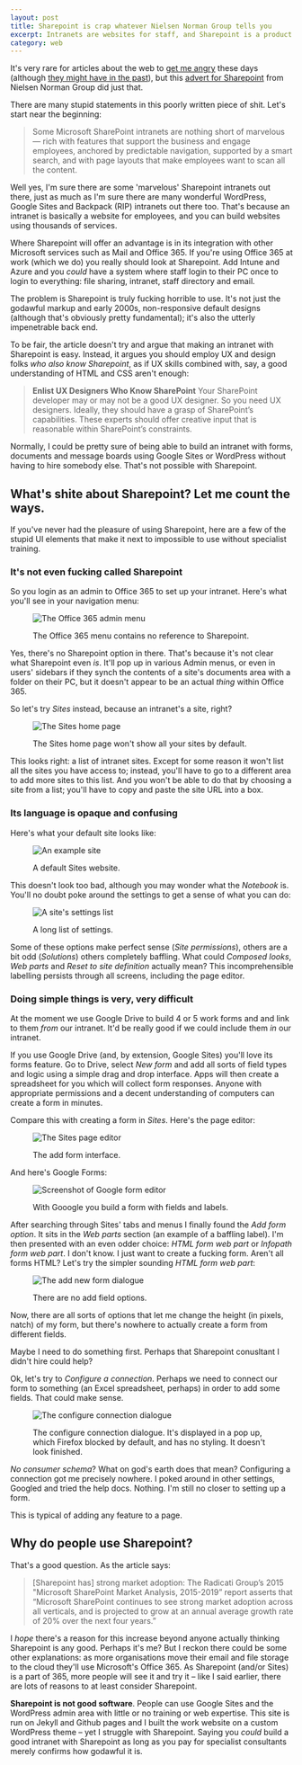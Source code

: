 ```yaml
---
layout: post
title: Sharepoint is crap whatever Nielsen Norman Group tells you
excerpt: Intranets are websites for staff, and Sharepoint is a product that helps you build intranets. But that doesn't make it any good.
category: web
---
```


It's very rare for articles about the web to [get me angry](https://twitter.com/leonpaternoster/status/701872228049285124) these days (although [they might have in the past](/2008/05/times-for-print-georgia-for-screen/)), but this [advert for Sharepoint](https://www.nngroup.com/articles/sharepoint-intranet-ux/) from Nielsen Norman Group did just that.

There are many stupid statements in this poorly written piece of shit. Let's start near the beginning:

> Some Microsoft SharePoint intranets are nothing short of marvelous — rich with features that support the business and engage employees, anchored by predictable navigation, supported by a smart search, and with page layouts that make employees want to scan all the content.

Well yes, I'm sure there are some 'marvelous' Sharepoint intranets out there, just as much as I'm sure there are many wonderful WordPress, Google Sites and Backpack (RIP) intranets out there too. That's because an intranet is basically a website for employees, and you can build websites using thousands of services.

Where Sharepoint will offer an advantage is in its integration with other Microsoft services such as Mail and Office 365. If you're using Office 365 at work (which we do) you really should look at Sharepoint. Add Intune and Azure and you _could_ have a system where staff login to their PC once to login to everything: file sharing, intranet, staff directory and email.

The problem is Sharepoint is truly fucking horrible to use. It's not just the godawful markup and early 2000s, non-responsive default designs (although that's obviously pretty fundamental); it's also the utterly impenetrable back end.

To be fair, the article doesn't try and argue that making an intranet with Sharepoint is easy. Instead, it argues you should employ UX and design folks _who also know Sharepoint_, as if UX skills combined with, say, a good understanding of HTML and CSS aren't enough:

> **Enlist UX Designers Who Know SharePoint** Your SharePoint developer may or may not be a good UX designer. So you need UX designers. Ideally, they should have a grasp of SharePoint’s capabilities. These experts should offer creative input that is reasonable within SharePoint’s constraints.

Normally, I could be pretty sure of being able to build an intranet with forms, documents and message boards using Google Sites or WordPress without having to hire somebody else. That's not possible with Sharepoint.

## What's shite about Sharepoint? Let me count the ways.

If you've never had the pleasure of using Sharepoint, here are a few of the stupid UI elements that make it next to impossible to use without specialist training.

### It's not even fucking called Sharepoint

So you login as an admin to Office 365 to set up your intranet. Here's what you'll see in your navigation menu:

<figure>

<img src="/images/portal-menu.png" alt="The Office 365 admin menu">

<figcaption class="figcaption"><p>The Office 365 menu contains no reference to Sharepoint.</p></figcaption>

</figure>

Yes, there's no Sharepoint option in there. That's because it's not clear what Sharepoint even _is_. It'll pop up in various Admin menus, or even in users' sidebars if they synch the contents of a site's documents area with a folder on their PC, but it doesn't appear to be an actual _thing_ within Office 365.

So let's try _Sites_ instead, because an intranet's a site, right?

<figure>

<img src="/images/sharepoint-sites-menu-doesnt-show-all-sites.png" alt="The Sites home page">

<figcaption class="figcaption"><p>The Sites home page won't show all your sites by default.</p></figcaption>

</figure>

This looks right: a list of intranet sites. Except for some reason it won't list all the sites you have access to; instead, you'll have to go to a different area to add more sites to this list. And you won't be able to do that by choosing a site from a list; you'll have to copy and paste the site URL into a box.

### Its language is opaque and confusing

Here's what your default site looks like:

<figure>

<img src="/images/a-site.png" alt="An example site">

<figcaption class="figcaption"><p>A default Sites website.</p></figcaption>

</figure>

This doesn't look too bad, although you may wonder what the _Notebook_ is. You'll no doubt poke around the settings to get a sense of what you can do:

<figure>

<img src="/images/site-settings.png" alt="A site's settings list">

<figcaption class="figcaption"><p>A long list of settings.</p></figcaption>

</figure>

Some of these options make perfect sense (_Site permissions_), others are a bit odd (_Solutions_) others completely baffling. What could _Composed looks_, _Web parts_ and _Reset to site definition_ actually mean? This incomprehensible labelling persists through all screens, including the page editor.

### Doing simple things is very, very difficult

At the moment we use Google Drive to build 4 or 5 work forms and and link to them _from_ our intranet. It'd be really good if we could include them _in_ our intranet.

If you use Google Drive (and, by extension, Google Sites) you'll love its forms feature. Go to Drive, select _New form_ and add all sorts of field types and logic using a simple drag and drop interface. Apps will then create a spreadsheet for you which will collect form responses. Anyone with appropriate permissions and a decent understanding of computers can create a form in minutes.

Compare this with creating a form in _Sites_. Here's the page editor:

<figure>

<img src="/images/sites-add-a-web-part-form.png" alt="The Sites page editor">

<figcaption class="figcaption"><p>The add form interface.</p></figcaption>

</figure>

And here's Google Forms:

<figure>

<img src="/images/google-form.png" alt="Screenshot of Google form editor">

<figcaption class="figcaption"><p>With Gooogle you build a form with fields and labels.</p></figcaption>

</figure>

After searching through Sites' tabs and menus I finally found the _Add form option_. It sits in the _Web parts_ section (an example of a baffling label). I'm then presented with an even odder choice: _HTML form web part_ or _Infopath form web part_. I don't know. I just want to create a fucking form. Aren't all forms HTML?
Let's try the simpler sounding _HTML form web part_:

<figure>

<img src="/images/form-options.png" alt="The add new form dialogue">

<figcaption class="figcaption"><p>There are no add field options.</p></figcaption>

</figure>

Now, there are all sorts of options that let me change the height (in pixels, natch) of my form, but there's nowhere to actually create a form from different fields.

Maybe I need to do something first. Perhaps that Sharepoint conusltant I didn't hire could help?

Ok, let's try to _Configure a connection_. Perhaps we need to connect our form to something (an Excel spreadsheet, perhaps) in order to add some fields. That could make sense.

<figure>

<img src="/images/configure-connection.png" alt="The configure connection dialogue">

<figcaption class="figcaption"><p>The configure connection dialogue. It's displayed in a pop up, which Firefox blocked by default, and has no styling. It doesn't look finished.</p></figcaption>

</figure>

_No consumer schema_? What on god's earth does that mean? Configuring a connection got me precisely nowhere. I poked around in other settings, Googled and tried the help docs. Nothing. I'm still no closer to setting up a form.

This is typical of adding any feature to a page.

## Why do people use Sharepoint?

That's a good question. As the article says:

> [Sharepoint has] strong market adoption: The Radicati Group’s 2015 "Microsoft SharePoint Market Analysis, 2015-2019” report asserts that “Microsoft SharePoint continues to see strong market adoption across all verticals, and is projected to grow at an annual average growth rate of 20% over the next four years.”

I _hope_ there's a reason for this increase beyond anyone actually thinking Sharepoint is any good. Perhaps it's me? But I reckon there could be some other explanations: as more organisations move their email and file storage to the cloud they'll use Microsoft's Office 365. As Sharepoint (and/or Sites) is a part of 365, more people will see it and try it &#8211; like I said earlier, there are lots of reasons to at least consider Sharepoint.

**Sharepoint is not good software**. People can use Google Sites and the WordPress admin area with little or no training or web expertise. This site is run on Jekyll and Github pages and I built the work website on a custom WordPress theme &#8211; yet I struggle with Sharepoint. Saying you _could_ build a good intranet with Sharepoint as long as you pay for specialist consultants merely confirms how godawful it is.
